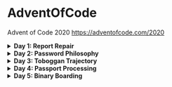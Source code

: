 # AdventOfCode
Advent of Code 2020 https://adventofcode.com/2020

<details>
<summary><b>Day 1: Report Repair</b></summary>
<p>
Day 1 provides an expense report with which one must search through each entry and find the pair that total 2020. Then find the triplet that totals 2020.

```
1721
979
366
299
675
1456
```

### Part 1:
For every entry in the list, compare it with every other entry until once pair totals 2020. 

### Part 2:
Same as part 1 but check every triplet in the same manner as before.

Added in some early outs in case there was no chance of a solution for any partivular pair. Additionally, the data was sorted in ascending order to speed up operations. 
</p>
</details>


<details>
<summary><b>Day 2: Password Philosophy</b></summary>
<p>
Day 2 provides a list of passwords along with some criteria for validity. Where you are given two numbers and one character. The numbers being the min and max occurances for the given char in the respective password.

```
1-3 a: abcde
1-3 b: cdefg
2-9 c: ccccccccc
```

### Part 1:
Parse the data to extract the min, max, and special char and the password. Check the occurances of the char in the password and verify it is within the min and max allowed.

### Part 2:
The rules change such that the numbers are now indeces of where the char can occur in the password, but it can only occur in one of the two indeces to be valid. For a little extra challenge, the numbers are not 0 based as is typical in programming languages. Check each index for the char and return a valid result only if one occurs.

Added in a regex vcersion as well as built-in methods to solve.
</p>
</details>


<details>
<summary><b>Day 3: Toboggan Trajectory</b></summary>
<p>
Day 3 provides a map of trees for a given region. This region repeats the tree pattern out to the right. Each '#' indicates a tree. One must find all trees hit based on a given trajectory (slope)

```
..##....... --->
#...#...#..
.#....#..#.
..#.#...#.#
.#...##..#.
..#.##..... ...>
.#.#.#....#
.#........#
#.##...#...
#...##....#
.#..#...#.# --->
```

### Part 1:
Given a slope of (3, 1) calculate the number of tees hit - points on the path with "#".

### Part 2:
Given a number of slopes,[(1, 1), (3, 1), (5, 1), (7, 1), (1, 2)] calculate the trees hit for each slope and find the product of them all.

### Created a little gif to show part one in action
<p align="center">
<img src="https://github.com/GlassToeStudio/AdventOfCode_2020/blob/master/Day_03/AoC_day3_p1.gif" width="50%" height="50%"
</p>

</p>
</details>

<details>
<summary><b>Day 4: Passport Processing</b></summary>
<p>
Day 4 number of key:value pairs for a given set of passport data all separated by a blank line. One must parse the data and check that the required feilds are present.

```
ecl:gry pid:860033327 eyr:2020 hcl:#fffffd
byr:1937 iyr:2017 cid:147 hgt:183cm

iyr:2013 ecl:amb cid:350 eyr:2023 pid:028048884
hcl:#cfa07d byr:1929

hcl:#ae17e1 iyr:2013
eyr:2024
ecl:brn pid:760753108 byr:1931
hgt:179cm

hcl:#cfa07d eyr:2025 pid:166559648
iyr:2011 ecl:brn hgt:59in
```
### Required felids (except cid)

```
byr (Birth Year)
iyr (Issue Year)
eyr (Expiration Year)
hgt (Height)
hcl (Hair Color)
ecl (Eye Color)
pid (Passport ID)
cid (Country ID)
```

### Part 1:
Break down the data in seperate passports then break out each key:value pair of feilds. Check that the required felds are present and count the total number of valid passports.

### Part 2:
Each feild now required some data validation. Check each feild agains its respective criteria and find the total number of valid passports.

```
byr (Birth Year) - four digits; at least 1920 and at most 2002.
iyr (Issue Year) - four digits; at least 2010 and at most 2020.
eyr (Expiration Year) - four digits; at least 2020 and at most 2030.
hgt (Height) - a number followed by either cm or in:
If cm, the number must be at least 150 and at most 193.
If in, the number must be at least 59 and at most 76.
hcl (Hair Color) - a # followed by exactly six characters 0-9 or a-f.
ecl (Eye Color) - exactly one of: amb blu brn gry grn hzl oth.
pid (Passport ID) - a nine-digit number, including leading zeroes.
cid (Country ID) - ignored, missing or not.
```
</p>
</details>


<details>
<summary><b>Day 5: Binary Boarding</b></summary>
<p>
Day 5 provides a list of instructions for calculating a row, column and seat id for a given line of input. The isntructions state to perform somehwat of a binay search, in that one must continuously take either the upper or lower half of some range until a single value is left. Do this for the first 7 characters of the input, then again for the last 3 characters. The two values are then used to calculate a seat id. Once all seat ids are found, locate the seat id that is missing from the others. 

```py
BFFFBBFRRR

def get_seat_id(row, column):
    return row * 8 + column
```

### Part 1:
For every line of input, split out the firswt 7 and last 3 characters. Based on each value, take either the upper or lower half of a given range (128 and 8, respectivly). Take these two values and calculate a seat id.

### Part 2:
For every seat id, find which one is missing from the total range of seat ids (128 * 8). However, not all seat ids are actually available, so to find the missing seat, find also that its neighbors (+1 and -1) are not missing. 

```py
if seat + 1 not in missing_seats and seat - 1 not in missing_seats:
``` 
</p>
</details>
